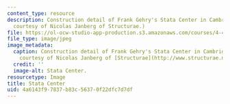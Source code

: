 ```yaml
---
content_type: resource
description: Construction detail of Frank Gehry's Stata Center in Cambridge, MA. (Image
  courtesy of Nicolas Janberg of Structurae.)
file: https://ol-ocw-studio-app-production.s3.amazonaws.com/courses/4-463-building-technology-iii-building-structural-systems-fall-2004/4a6143f97837b83c56370f22dfc7d7df_4-463f04.jpg
file_type: image/jpeg
image_metadata:
  caption: Construction detail of Frank Gehry's Stata Center in Cambridge, MA. (Image
    courtesy of Nicolas Janberg of [Structurae](http://www.structurae.net/).)
  credit: ''
  image-alt: Stata Center.
resourcetype: Image
title: Stata Center
uid: 4a6143f9-7837-b83c-5637-0f22dfc7d7df
---
```

